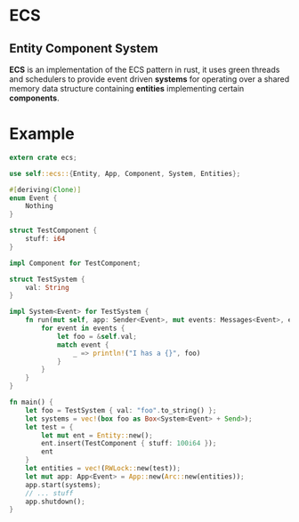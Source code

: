 # ECS
## Entity Component System

__ECS__ is an implementation of the ECS pattern in rust, it uses green threads and schedulers to provide
event driven __systems__ for operating over a shared memory data structure containing __entities__ implementing certain
__components__.

# Example
```Rust
extern crate ecs;

use self::ecs::{Entity, App, Component, System, Entities};

#[deriving(Clone)]
enum Event {
    Nothing
}

struct TestComponent {
    stuff: i64
}

impl Component for TestComponent;

struct TestSystem {
    val: String
}

impl System<Event> for TestSystem {
    fn run(mut self, app: Sender<Event>, mut events: Messages<Event>, entities: Entities) {
        for event in events {
            let foo = &self.val;
            match event {
                _ => println!("I has a {}", foo)
            }
        }
    }
}

fn main() {
    let foo = TestSystem { val: "foo".to_string() };
    let systems = vec!(box foo as Box<System<Event> + Send>);
    let test = {
        let mut ent = Entity::new();
        ent.insert(TestComponent { stuff: 100i64 });
        ent
    }
    let entities = vec!(RWLock::new(test));
    let mut app: App<Event> = App::new(Arc::new(entities));
    app.start(systems);
    // ... stuff
    app.shutdown();
}
```

